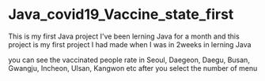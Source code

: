 # Java_covid19_Vaccine_state_first
This is my first Java project
I've been lerning Java for a month and this project is my first project I had made when I was in 2weeks in lerning Java

you can see the vaccinated people rate in Seoul, Daegeon, Daegu, Busan, Gwangju, Incheon, Ulsan, Kangwon etc after you select the number of menu
